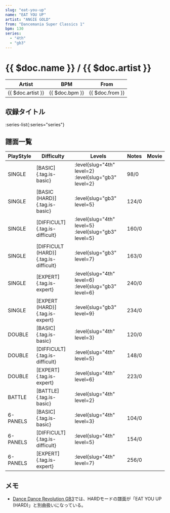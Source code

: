 ```yaml
---
slug: "eat-you-up"
name: "EAT YOU UP"
artist: "ANGIE GOLD"
from: "Dancemania Super Classics 1"
bpm: 130
series:
  - "4th"
  - "gb3"
---
```


# {{ $doc.name }} / {{ $doc.artist }}

|Artist|BPM|From|
|------|---|----|
|{{ $doc.artist }}|{{ $doc.bpm }}|{{ $doc.from }}|

## 収録タイトル

:series-list{:series="series"}

## 譜面一覧

|PlayStyle|Difficulty|Levels|Notes|Movie|
|---------|----------|------|-----|-----|
|SINGLE|[BASIC]{.tag.is-basic}|:level{slug="4th" level=2} :level{slug="gb3" level=2}|98/0||
|SINGLE|[BASIC (HARD)]{.tag.is-basic}|:level{slug="gb3" level=5}|124/0||
|SINGLE|[DIFFICULT]{.tag.is-difficult}|:level{slug="4th" level=5} :level{slug="gb3" level=5}|160/0||
|SINGLE|[DIFFICULT (HARD)]{.tag.is-difficult}|:level{slug="gb3" level=7}|163/0||
|SINGLE|[EXPERT]{.tag.is-expert}|:level{slug="4th" level=6} :level{slug="gb3" level=6}|240/0||
|SINGLE|[EXPERT (HARD)]{.tag.is-expert}|:level{slug="gb3" level=9}|234/0||
|DOUBLE|[BASIC]{.tag.is-basic}|:level{slug="4th" level=3}|120/0||
|DOUBLE|[DIFFICULT]{.tag.is-difficult}|:level{slug="4th" level=5}|148/0||
|DOUBLE|[EXPERT]{.tag.is-expert}|:level{slug="4th" level=6}|223/0||
|BATTLE|[BATTLE]{.tag.is-basic}|:level{slug="4th" level=2}|||
|6-PANELS|[BASIC]{.tag.is-basic}|:level{slug="4th" level=3}|104/0||
|6-PANELS|[DIFFICULT]{.tag.is-difficult}|:level{slug="4th" level=5}|154/0||
|6-PANELS|[EXPERT]{.tag.is-expert}|:level{slug="4th" level=7}|256/0||

## メモ

- [Dance Dance Revolution GB3](/series/gb3)では、HARDモードの譜面が「EAT YOU UP (HARD)」と別曲扱いになっている。
